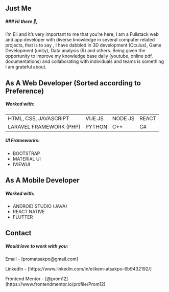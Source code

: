 <h2>Just Me</h2>

<h5>### Hi there 👋,</h5> 
I’m Eli and it’s very important to me that you’re here, I am a Fullstack web and app developer with diverse knowledge in several computer related projects, that is to say , I have dabbled in  3D development (Oculus), Game Development (unity), Data analysis (R) and others. Being given the opportunity to improve my knowledge base daily (youtube, online pdf, documentations) and collaborating with individuals and teams is something I am grateful about.

<h2>As A Web Developer (Sorted according to Preference) </h2>
<h5>Worked with:</h5>
<table>
  <tr>
    <td>HTML, CSS, JAVASCRIPT</td>
    <td>VUE JS</td>
    <td>NODE JS</td>
    <td>REACT</td>
  </tr>
  <tr>
    <td>LARAVEL FRAMEWORK (PHP)</td>
    <td>PYTHON</td>
    <td>C++</td>
    <td>C#</td>
  </tr>
</table>
<h5>UI Frameworks:</h5>
<ul>
  <li>BOOTSTRAP</li>
  <li>MATERIAL UI</li>
  <li>IVIEWUI</li>
</ul>
<h2>As A Mobile Developer</h2>
<h5>Worked with:</h5>
<ul>
  <li>ANDROID STUDIO (JAVA)</li>
  <li>REACT NATIVE</li>
  <li>FLUTTER</li>
</ul>

<h2>Contact</h2>
<h5>Would love to work with you:</h5>

<p>Email - [promatsakpo@gmail.com]</p>
<p>LinkedIn - [https://www.linkedin.com/in/elikem-atsakpo-6b9432192/]</p>
<p> Frontend Mentor - [@prom12](https://www.frontendmentor.io/profile/Prom12)</p>
<!--
**Prom12/Prom12** is a ✨ _special_ ✨ repository because its `README.md` (this file) appears on your GitHub profile.






- 🔭 I’m currently working on ...
- 🌱 I’m currently learning ...
- 👯 I’m looking to collaborate on ...
- 🤔 I’m looking for help with ...
- 💬 Ask me about ...
- 📫 How to reach me: ...
- 😄 Pronouns: ...
- ⚡ Fun fact: ...
-->
